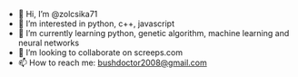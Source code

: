 - 👋 Hi, I’m @zolcsika71
- 👀 I’m interested in python, c++, javascript
- 🌱 I’m currently learning python, genetic algorithm, machine learning and neural networks
- 💞️ I’m looking to collaborate on screeps.com
- 📫 How to reach me: bushdoctor2008@gmail.com

<!---
zolcsika71/zolcsika71 is a ✨ special ✨ repository because its `README.md` (this file) appears on your GitHub profile.
You can click the Preview link to take a look at your changes.
--->
